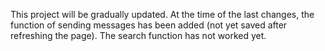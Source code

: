 This project will be gradually updated. At the time of the last changes, the function of sending messages has been added (not yet saved after refreshing the page).
The search function has not worked yet.